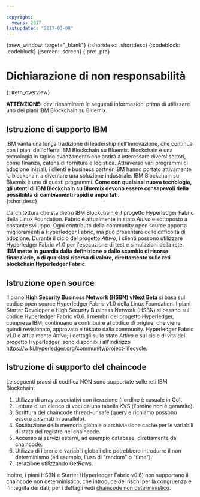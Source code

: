 ```yaml
---

copyright:
  years: 2017
lastupdated: "2017-03-08"
---
```


{:new_window: target="_blank"}
{:shortdesc: .shortdesc}
{:codeblock: .codeblock}
{:screen: .screen}
{:pre: .pre}


# Dichiarazione di non responsabilità
{: #etn_overview}

**ATTENZIONE:** devi riesaminare le seguenti informazioni prima di utilizzare uno dei piani IBM Blockchain su Bluemix.

## Istruzione di supporto IBM

IBM vanta una lunga tradizione di leadership nell'innovazione, che continua con i piani dell'offerta IBM Blockchain su Bluemix. Blockchain è una tecnologia in rapido avanzamento che andrà a interessare diversi settori, come finanza, catena di fornitura e logistica. Attraverso vari programmi di adozione iniziali, i clienti e business partner IBM hanno portato attivamente la blockchain a diventare una soluzione industriale. IBM Blockchain su Bluemix è uno di questi programmi. **Come con qualsiasi nuova tecnologia, gli utenti di IBM Blockchain su Bluemix devono essere consapevoli della possibilità di cambiamenti rapidi e importati**.  
{:shortdesc}

L'architettura che sta dietro IBM Blockchain è il progetto Hyperledger Fabric della Linux Foundation. Fabric è attualmente in stato *Attivo* e sottoposto a costante sviluppo. Ogni contributo della community open source apporta miglioramenti a Hyperledger Fabric, ma può presentare delle difficoltà di adozione. Durante il ciclo del progetto *Attivo*, i clienti possono utilizzare Hyperledger Fabric v1.0 per l'esecuzione di test e simulazioni della rete. **IBM mette in guardia dalla definizione o dallo scambio di risorse finanziarie, o di qualsiasi risorsa di valore, direttamente sulle reti blockchain Hyperledger Fabric**.  

## Istruzione open source

Il piano **High Security Business Network (HSBN) vNext Beta** si basa sul codice open source Hyperledger Fabric v1.0 della Linux Foundation. I piani Starter Developer e High Security Business Network (HSBN) si basano sul codice Hyperledger Fabric v0.6. I membri del progetto Hyperledger, compresa IBM, continuano a contribuire al codice di origine, che viene quindi revisionato, approvato e testato dalla community. Hyperledger Fabric v1.0 è attualmente *Attivo*; i dettagli sullo stato *Attivo* e sul ciclo di vita del progetto Hyperledger, sono disponibili all'indirizzo https://wiki.hyperledger.org/community/project-lifecycle.  

## Istruzione di supporto del chaincode

Le seguenti prassi di codifica NON sono supportate sulle reti IBM Blockchain:

1. Utilizzo di array associativi con iterazione (l'ordine è casuale in Go).
2. Lettura di un elenco di voci da una tabella KVS (l'ordine non è garantito).
3. Scrittura del chaincode thread-unsafe (query e richiamo possono essere chiamati in parallelo).
4. Sostituzione della memoria globale o archiviazione cache per le variabili di stato del registro nel chaincode.
5. Accesso ai servizi esterni, ad esempio database, direttamente dal chaincode.
6. Utilizzo di librerie o variabili globali che potrebbero introdurre il non determinismo (ad esempio, l'uso di "random" o "time").
7. Iterazione utilizzando GetRows.  

Inoltre, i piani HSBN e Starter (Hyperledger Fabric v0.6) non supportano il chaincode non deterministico, che introduce dei rischi per la congruenza e l'integrità dei dati; per i dettagli vedi [chaincode non deterministico](nondeterministic.html).
